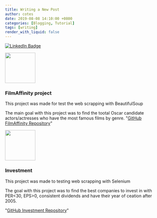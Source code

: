 ```yaml
---
title: Writing a New Post
author: cotes
date: 2019-08-08 14:10:00 +0800
categories: [Blogging, Tutorial]
tags: [writing]
render_with_liquid: false
---
```


[![LinkedIn Badge](https://img.shields.io/badge/LinkedIn-Profile-informational?style=flat&logo=linkedin&logoColor=white&color=0D76A8)](https://www.linkedin.com/in/braydon-coyer/)

<a target="blank"><img align="center" src="https://images.pexels.com/photos/12282183/pexels-photo-12282183.jpeg?auto=compress&cs=tinysrgb&w=1260&h=750&dpr=2" height="100" /></a>
### FilmAffinity project

This project was made for test the web scrapping with BeautifulSoup

The main goal with this project was to find the tootal Oscar candidate actors/actresses who have the most famous films by genre.
"[GitHub FilmAffinity Repository](https://github.com/GabrielFersPin/FilmAfinnity-Project.git)"

<a target="blank"><img align="center" src="https://images.pexels.com/photos/210607/pexels-photo-210607.jpeg?auto=compress&cs=tinysrgb&w=1260&h=750&dpr=2" height="100" /></a>
### Investment

This project was made to testing web scrapping with Selenium

The goal with this project was to find the best companies to invest in with PER<30, EPS>0, consistent dividends and have their year of ceation after 2005.

"[GitHub Investment Repository](https://github.com/GabrielFersPin/BestInvestment.git)"
